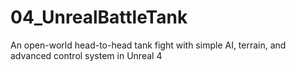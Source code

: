 # 04_UnrealBattleTank
An open-world head-to-head tank fight with simple AI, terrain, and advanced control system in Unreal 4
